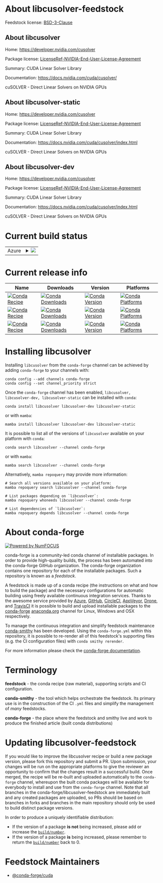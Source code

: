 About libcusolver-feedstock
===========================

Feedstock license: [BSD-3-Clause](https://github.com/conda-forge/libcusolver-feedstock/blob/main/LICENSE.txt)


About libcusolver
-----------------

Home: https://developer.nvidia.com/cusolver

Package license: [LicenseRef-NVIDIA-End-User-License-Agreement](https://docs.nvidia.com/cuda/eula/index.html)

Summary: CUDA Linear Solver Library

Documentation: https://docs.nvidia.com/cuda/cusolver/

cuSOLVER - Direct Linear Solvers on NVIDIA GPUs


About libcusolver-static
------------------------

Home: https://developer.nvidia.com/cusolver

Package license: [LicenseRef-NVIDIA-End-User-License-Agreement](https://docs.nvidia.com/cuda/eula/index.html)

Summary: CUDA Linear Solver Library

Documentation: https://docs.nvidia.com/cuda/cusolver/index.html

cuSOLVER - Direct Linear Solvers on NVIDIA GPUs


About libcusolver-dev
---------------------

Home: https://developer.nvidia.com/cusolver

Package license: [LicenseRef-NVIDIA-End-User-License-Agreement](https://docs.nvidia.com/cuda/eula/index.html)

Summary: CUDA Linear Solver Library

Documentation: https://docs.nvidia.com/cuda/cusolver/index.html

cuSOLVER - Direct Linear Solvers on NVIDIA GPUs


Current build status
====================


<table>
    
  <tr>
    <td>Azure</td>
    <td>
      <details>
        <summary>
          <a href="https://dev.azure.com/conda-forge/feedstock-builds/_build/latest?definitionId=19080&branchName=main">
            <img src="https://dev.azure.com/conda-forge/feedstock-builds/_apis/build/status/libcusolver-feedstock?branchName=main">
          </a>
        </summary>
        <table>
          <thead><tr><th>Variant</th><th>Status</th></tr></thead>
          <tbody><tr>
              <td>linux_64</td>
              <td>
                <a href="https://dev.azure.com/conda-forge/feedstock-builds/_build/latest?definitionId=19080&branchName=main">
                  <img src="https://dev.azure.com/conda-forge/feedstock-builds/_apis/build/status/libcusolver-feedstock?branchName=main&jobName=linux&configuration=linux%20linux_64_" alt="variant">
                </a>
              </td>
            </tr><tr>
              <td>linux_aarch64</td>
              <td>
                <a href="https://dev.azure.com/conda-forge/feedstock-builds/_build/latest?definitionId=19080&branchName=main">
                  <img src="https://dev.azure.com/conda-forge/feedstock-builds/_apis/build/status/libcusolver-feedstock?branchName=main&jobName=linux&configuration=linux%20linux_aarch64_" alt="variant">
                </a>
              </td>
            </tr><tr>
              <td>win_64</td>
              <td>
                <a href="https://dev.azure.com/conda-forge/feedstock-builds/_build/latest?definitionId=19080&branchName=main">
                  <img src="https://dev.azure.com/conda-forge/feedstock-builds/_apis/build/status/libcusolver-feedstock?branchName=main&jobName=win&configuration=win%20win_64_" alt="variant">
                </a>
              </td>
            </tr>
          </tbody>
        </table>
      </details>
    </td>
  </tr>
</table>

Current release info
====================

| Name | Downloads | Version | Platforms |
| --- | --- | --- | --- |
| [![Conda Recipe](https://img.shields.io/badge/recipe-libcusolver-green.svg)](https://anaconda.org/conda-forge/libcusolver) | [![Conda Downloads](https://img.shields.io/conda/dn/conda-forge/libcusolver.svg)](https://anaconda.org/conda-forge/libcusolver) | [![Conda Version](https://img.shields.io/conda/vn/conda-forge/libcusolver.svg)](https://anaconda.org/conda-forge/libcusolver) | [![Conda Platforms](https://img.shields.io/conda/pn/conda-forge/libcusolver.svg)](https://anaconda.org/conda-forge/libcusolver) |
| [![Conda Recipe](https://img.shields.io/badge/recipe-libcusolver--dev-green.svg)](https://anaconda.org/conda-forge/libcusolver-dev) | [![Conda Downloads](https://img.shields.io/conda/dn/conda-forge/libcusolver-dev.svg)](https://anaconda.org/conda-forge/libcusolver-dev) | [![Conda Version](https://img.shields.io/conda/vn/conda-forge/libcusolver-dev.svg)](https://anaconda.org/conda-forge/libcusolver-dev) | [![Conda Platforms](https://img.shields.io/conda/pn/conda-forge/libcusolver-dev.svg)](https://anaconda.org/conda-forge/libcusolver-dev) |
| [![Conda Recipe](https://img.shields.io/badge/recipe-libcusolver--static-green.svg)](https://anaconda.org/conda-forge/libcusolver-static) | [![Conda Downloads](https://img.shields.io/conda/dn/conda-forge/libcusolver-static.svg)](https://anaconda.org/conda-forge/libcusolver-static) | [![Conda Version](https://img.shields.io/conda/vn/conda-forge/libcusolver-static.svg)](https://anaconda.org/conda-forge/libcusolver-static) | [![Conda Platforms](https://img.shields.io/conda/pn/conda-forge/libcusolver-static.svg)](https://anaconda.org/conda-forge/libcusolver-static) |

Installing libcusolver
======================

Installing `libcusolver` from the `conda-forge` channel can be achieved by adding `conda-forge` to your channels with:

```
conda config --add channels conda-forge
conda config --set channel_priority strict
```

Once the `conda-forge` channel has been enabled, `libcusolver, libcusolver-dev, libcusolver-static` can be installed with `conda`:

```
conda install libcusolver libcusolver-dev libcusolver-static
```

or with `mamba`:

```
mamba install libcusolver libcusolver-dev libcusolver-static
```

It is possible to list all of the versions of `libcusolver` available on your platform with `conda`:

```
conda search libcusolver --channel conda-forge
```

or with `mamba`:

```
mamba search libcusolver --channel conda-forge
```

Alternatively, `mamba repoquery` may provide more information:

```
# Search all versions available on your platform:
mamba repoquery search libcusolver --channel conda-forge

# List packages depending on `libcusolver`:
mamba repoquery whoneeds libcusolver --channel conda-forge

# List dependencies of `libcusolver`:
mamba repoquery depends libcusolver --channel conda-forge
```


About conda-forge
=================

[![Powered by
NumFOCUS](https://img.shields.io/badge/powered%20by-NumFOCUS-orange.svg?style=flat&colorA=E1523D&colorB=007D8A)](https://numfocus.org)

conda-forge is a community-led conda channel of installable packages.
In order to provide high-quality builds, the process has been automated into the
conda-forge GitHub organization. The conda-forge organization contains one repository
for each of the installable packages. Such a repository is known as a *feedstock*.

A feedstock is made up of a conda recipe (the instructions on what and how to build
the package) and the necessary configurations for automatic building using freely
available continuous integration services. Thanks to the awesome service provided by
[Azure](https://azure.microsoft.com/en-us/services/devops/), [GitHub](https://github.com/),
[CircleCI](https://circleci.com/), [AppVeyor](https://www.appveyor.com/),
[Drone](https://cloud.drone.io/welcome), and [TravisCI](https://travis-ci.com/)
it is possible to build and upload installable packages to the
[conda-forge](https://anaconda.org/conda-forge) [anaconda.org](https://anaconda.org/)
channel for Linux, Windows and OSX respectively.

To manage the continuous integration and simplify feedstock maintenance
[conda-smithy](https://github.com/conda-forge/conda-smithy) has been developed.
Using the ``conda-forge.yml`` within this repository, it is possible to re-render all of
this feedstock's supporting files (e.g. the CI configuration files) with ``conda smithy rerender``.

For more information please check the [conda-forge documentation](https://conda-forge.org/docs/).

Terminology
===========

**feedstock** - the conda recipe (raw material), supporting scripts and CI configuration.

**conda-smithy** - the tool which helps orchestrate the feedstock.
                   Its primary use is in the construction of the CI ``.yml`` files
                   and simplify the management of *many* feedstocks.

**conda-forge** - the place where the feedstock and smithy live and work to
                  produce the finished article (built conda distributions)


Updating libcusolver-feedstock
==============================

If you would like to improve the libcusolver recipe or build a new
package version, please fork this repository and submit a PR. Upon submission,
your changes will be run on the appropriate platforms to give the reviewer an
opportunity to confirm that the changes result in a successful build. Once
merged, the recipe will be re-built and uploaded automatically to the
`conda-forge` channel, whereupon the built conda packages will be available for
everybody to install and use from the `conda-forge` channel.
Note that all branches in the conda-forge/libcusolver-feedstock are
immediately built and any created packages are uploaded, so PRs should be based
on branches in forks and branches in the main repository should only be used to
build distinct package versions.

In order to produce a uniquely identifiable distribution:
 * If the version of a package **is not** being increased, please add or increase
   the [``build/number``](https://docs.conda.io/projects/conda-build/en/latest/resources/define-metadata.html#build-number-and-string).
 * If the version of a package **is** being increased, please remember to return
   the [``build/number``](https://docs.conda.io/projects/conda-build/en/latest/resources/define-metadata.html#build-number-and-string)
   back to 0.

Feedstock Maintainers
=====================

* [@conda-forge/cuda](https://github.com/orgs/conda-forge/teams/cuda/)


<!-- dummy commit to enable rerendering -->

